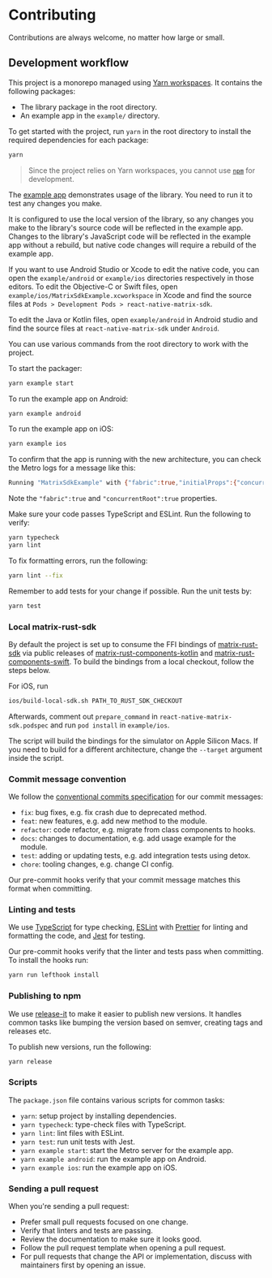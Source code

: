 # Contributing

Contributions are always welcome, no matter how large or small.


## Development workflow

This project is a monorepo managed using [Yarn workspaces]. It contains the following packages:

- The library package in the root directory.
- An example app in the `example/` directory.

To get started with the project, run `yarn` in the root directory to install the required
dependencies for each package:

```sh
yarn
```

> Since the project relies on Yarn workspaces, you cannot use [`npm`] for development.

The [example app] demonstrates usage of the library. You need to run it to test any changes you
make.

It is configured to use the local version of the library, so any changes you make to the library's
source code will be reflected in the example app. Changes to the library's JavaScript code will be
reflected in the example app without a rebuild, but native code changes will require a rebuild of
the example app.

If you want to use Android Studio or Xcode to edit the native code, you can open the
`example/android` or `example/ios` directories respectively in those editors. To edit the
Objective-C or Swift files, open `example/ios/MatrixSdkExample.xcworkspace` in Xcode and find the
source files at `Pods > Development Pods > react-native-matrix-sdk`.

To edit the Java or Kotlin files, open `example/android` in Android studio and find the source
files at `react-native-matrix-sdk` under `Android`.

You can use various commands from the root directory to work with the project.

To start the packager:

```sh
yarn example start
```

To run the example app on Android:

```sh
yarn example android
```

To run the example app on iOS:

```sh
yarn example ios
```

To confirm that the app is running with the new architecture, you can check the Metro logs for a
message like this:

```sh
Running "MatrixSdkExample" with {"fabric":true,"initialProps":{"concurrentRoot":true},"rootTag":1}
```

Note the `"fabric":true` and `"concurrentRoot":true` properties.

Make sure your code passes TypeScript and ESLint. Run the following to verify:

```sh
yarn typecheck
yarn lint
```

To fix formatting errors, run the following:

```sh
yarn lint --fix
```

Remember to add tests for your change if possible. Run the unit tests by:

```sh
yarn test
```


### Local matrix-rust-sdk

By default the project is set up to consume the FFI bindings of [matrix-rust-sdk] via public
releases of [matrix-rust-components-kotlin] and [matrix-rust-components-swift]. To build the
bindings from a local checkout, follow the steps below.

For iOS, run

```sh
ios/build-local-sdk.sh PATH_TO_RUST_SDK_CHECKOUT
```

Afterwards, comment out `prepare_command` in `react-native-matrix-sdk.podspec` and run
`pod install` in `example/ios`.

The script will build the bindings for the simulator on Apple Silicon Macs. If you need to
build for a different architecture, change the `--target` argument inside the script.


### Commit message convention

We follow the [conventional commits specification] for our commit messages:

- `fix`: bug fixes, e.g. fix crash due to deprecated method.
- `feat`: new features, e.g. add new method to the module.
- `refactor`: code refactor, e.g. migrate from class components to hooks.
- `docs`: changes to documentation, e.g. add usage example for the module.
- `test`: adding or updating tests, e.g. add integration tests using detox.
- `chore`: tooling changes, e.g. change CI config.

Our pre-commit hooks verify that your commit message matches this format when committing.


### Linting and tests

We use [TypeScript] for type checking, [ESLint] with [Prettier] for linting and formatting the
code, and [Jest] for testing.

Our pre-commit hooks verify that the linter and tests pass when committing. To install the hooks
run:

```sh
yarn run lefthook install
```


### Publishing to npm

We use [release-it] to make it easier to publish new versions. It handles common tasks like bumping
the version based on semver, creating tags and releases etc.

To publish new versions, run the following:

```sh
yarn release
```


### Scripts

The `package.json` file contains various scripts for common tasks:

- `yarn`: setup project by installing dependencies.
- `yarn typecheck`: type-check files with TypeScript.
- `yarn lint`: lint files with ESLint.
- `yarn test`: run unit tests with Jest.
- `yarn example start`: start the Metro server for the example app.
- `yarn example android`: run the example app on Android.
- `yarn example ios`: run the example app on iOS.


### Sending a pull request

When you're sending a pull request:

- Prefer small pull requests focused on one change.
- Verify that linters and tests are passing.
- Review the documentation to make sure it looks good.
- Follow the pull request template when opening a pull request.
- For pull requests that change the API or implementation, discuss with maintainers first by opening an issue.


[conventional commits specification]: https://www.conventionalcommits.org/en
[ESLint]: https://eslint.org/
[example app]: /example/
[Jest]: https://jestjs.io/
[matrix-rust-components-kotlin]: https://github.com/matrix-org/matrix-rust-components-kotlin
[matrix-rust-components-swift]: https://github.com/matrix-org/matrix-rust-components-swift
[matrix-rust-sdk]: https://github.com/matrix-org/matrix-rust-sdk
[`npm`]: https://github.com/npm/cli
[Prettier]: https://prettier.io/
[release-it]: https://github.com/release-it/release-it
[TypeScript]: https://www.typescriptlang.org/
[Yarn workspaces]: https://yarnpkg.com/features/workspaces
